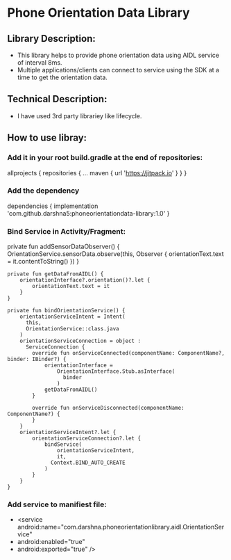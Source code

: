 # Phone Orientation Data Library

## Library Description:
* This library helps to provide phone orientation data using AIDL service of interval 8ms.
* Multiple applications/clients can connect to service using the SDK at a time to get the orientation data.  

## Technical Description:
*	I have used 3rd party librariey like lifecycle.

## How to use libray:
### Add it in your root build.gradle at the end of repositories:
allprojects {
		repositories {
			...
			maven { url 'https://jitpack.io' }
		}
	}
  
### Add the dependency
dependencies {
	implementation 'com.github.darshna5:phoneorientationdata-library:1.0'
	}  

	    
### Bind Service in Activity/Fragment:
 private fun addSensorDataObserver() {
        OrientationService.sensorData.observe(this, Observer {
            orientationText.text = it.contentToString()
        })
    }

    private fun getDataFromAIDL() {
        orientationInterface?.orientation()?.let {
            orientationText.text = it
        }
    }

    private fun bindOrientationService() {
        orientationServiceIntent = Intent(
          this,
          OrientationService::class.java
        )
        orientationServiceConnection = object :
          ServiceConnection {
            override fun onServiceConnected(componentName: ComponentName?, binder: IBinder?) {
                orientationInterface =
                    OrientationInterface.Stub.asInterface(
                      binder
                    )
                getDataFromAIDL()
            }

            override fun onServiceDisconnected(componentName: ComponentName?) {
            }
        }
        orientationServiceIntent?.let {
            orientationServiceConnection?.let {
                bindService(
                    orientationServiceIntent,
                    it,
                  Context.BIND_AUTO_CREATE
                )
            }
        }
    } 
    
### Add service to manifiest file:
 * <service android:name="com.darshna.phoneorientationlibrary.aidl.OrientationService" 
 * android:enabled="true" 
 * android:exported="true" />





